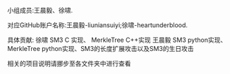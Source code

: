 小组成员:王晨毅、徐啸.

对应GitHub账户名称:王晨毅-liuniansuiyi;徐啸-heartunderblood.

具体贡献:
徐啸 SM3 C 实现、 MerkleTree C++实现
王晨毅 SM3 python实现、MerkleTree python实现、SM3的长度扩展攻击以及SM3的生日攻击

相关的项目说明请挪步至各文件夹中进行查看
